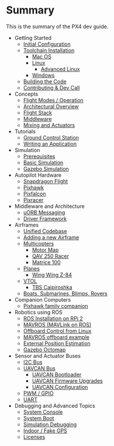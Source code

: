 # Summary

This is the summary of the PX4 dev guide.

* Getting Started
  * [Initial Configuration](starting-initial-config.md)
  * [Toolchain Installation](starting-installing.md)
    * [Mac OS](starting-installing-mac.md)
    * [Linux](starting-installing-linux.md)
      * [Advanced Linux](starting-installing-linux-boutique.md)
    * [Windows](starting-installing-windows.md)
  * [Building the Code](starting-building.md)
  * [Contributing & Dev Call](starting-contributing.md)
* Concepts
  * [Flight Modes / Operation](concept-flight-modes.md)
  * [Architectural Overview](concept-architecture.md)
  * [Flight Stack](concept-flight-stack.md)
  * [Middleware](concept-middleware.md)
  * [Mixing and Actuators](concept-mixing.md)
* Tutorials
  * [Ground Control Station](qgroundcontrol-intro.md)
  * [Writing an Application](tutorial-hello-sky.md)
* Simulation
  * [Prerequisites](simulation-prerequisites.md)
  * [Basic Simulation](simulation-sitl.md)
  * [Gazebo Simulation](simulation-gazebo.md)
* Autopilot Hardware
  * [Snapdragon Flight](hardware-snapdragon.md)
  * [Pixhawk](hardware-pixhawk.md)
  * [Pixfalcon](hardware-pixfalcon.md)
  * [Pixracer](hardware-pixracer.md)
* Middleware and Architecture
  * [uORB Messaging](advanced-uorb.md)
  * [Driver Framework](advanced-drivers.md)
* Airframes
  * [Unified Codebase](airframes-architecture.md)
  * [Adding a new Airframe](airframes-adding-a-new-frame.md)
  * [Multicopters](airframes-multicopter.md)
    * [Motor Map](airframes-motor-map.md)
    * [QAV 250 Racer](airframes-multicopter-qav250.md)
    * [Matrice 100](airframes-multicopter-matrice100.md)
  * [Planes](airframes-plane.md)
    * [Wing Wing Z-84](airframes-plane-wing-z-84.md)
  * [VTOL](airframes-vtol.md)
    * [TBS Caipiroshka](airframes-vtol-caipiroshka.md)
  * [Boats, Submarines, Blimps, Rovers](airframes-experimental.md)
* Companion Computers
  * [Pixhawk family companion](pixhawk-companion-computer.md)
* Robotics using ROS
  * [ROS Installation on RPi 2](ros-raspberrypi-installation.md)
  * [MAVROS (MAVLink on ROS)](ros-mavros-installation.md)
  * [Offboard Control from Linux](offboard-control.md)
  * [MAVROS offboard example](ros-mavros-offboard.md)
  * [External Position Estimation](external-position.md)
  * [Gazebo Octomap](simulation-gazebo-octomap.md)
* Sensor and Actuator Buses
  * [I2C Bus](i2c-intro.md)
  * [UAVCAN Bus](uavcan-intro.md)
    * [UAVCAN Bootloader](uavcan-bootloader-installation.md)
    * [UAVCAN Firmware Upgrades](uavcan-node-firmware.md)
    * [UAVCAN Configuration](uavcan-node-enumeration.md)
  * [PWM / GPIO](pwm-gpio-intro.md)
  * [UART](uart-intro.md)
* Debugging and Advanced Topics
  * [System Console](advanced-system-console.md)
  * [System Boot](advanced-system-startup.md)
  * [Simulation Debugging](simulation-debugging.md)
  * [Indoor / Fake GPS](advanced-fake-gps.md)
  * [Licenses](advanced-licenses.md)
